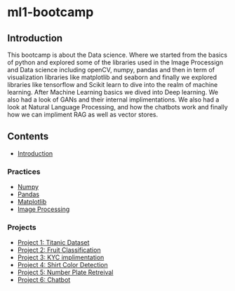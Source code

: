 # ml1-bootcamp

## Introduction
This bootcamp is about the Data science. Where we started from the basics of python and explored some of the libraries used in the Image Processign and Data science including openCV, numpy, pandas and then in term of visualization libraries like matplotlib and seaborn and finally we explored libraries like tensorflow and Scikit learn to dive into the realm of machine learning. After Machine Learning basics we dived into Deep learning. We also had a look of GANs and their internal implimentations. We also had a look at Natural Language Processing, and how the chatbots work and finally how we can impliment RAG as well as vector stores.

## Contents
- [Introduction](README.md)

### Practices
- [Numpy]()
- [Pandas]()
- [Matplotlib]()
- [Image Processing]()

### Projects
- [Project 1: Titanic Dataset]()
- [Project 2: Fruit Classification]()
- [Project 3: KYC implimentation]()
- [Project 4: Shirt Color Detection]()
- [Project 5: Number Plate Retreival]()
- [Project 6: Chatbot]()
